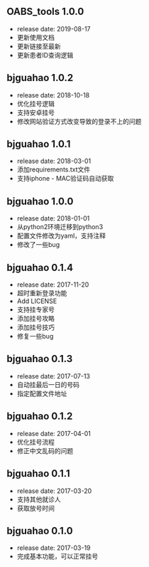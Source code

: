 ﻿## OABS_tools 1.0.0
* release date: 2019-08-17
* 更新使用文档
* 更新链接至最新
* 更新患者ID查询逻辑


## bjguahao 1.0.2
* release date: 2018-10-18
* 优化挂号逻辑
* 支持安卓挂号
* 修改网站验证方式改变导致的登录不上的问题


## bjguahao 1.0.1
* release date: 2018-03-01
* 添加requirements.txt文件
* 支持iphone - MAC验证码自动获取

## bjguahao 1.0.0
* release date: 2018-01-01
* 从python2环境迁移到python3
* 配置文件修改为yaml，支持注释
* 修改了一些bug

## bjguahao 0.1.4
* release date: 2017-11-20
* 超时重新登录功能
* Add LICENSE
* 支持挂专家号
* 添加挂号攻略
* 添加挂号技巧
* 修复一些bug

## bjguahao 0.1.3
* release date: 2017-07-13
* 自动挂最后一日的号码
* 指定配置文件地址

## bjguahao 0.1.2
* release date: 2017-04-01
* 优化挂号流程
* 修正中文乱码的问题

## bjguahao 0.1.1
* release date: 2017-03-20
* 支持其他就诊人
* 获取放号时间

## bjguahao 0.1.0
* release date: 2017-03-19
* 完成基本功能，可以正常挂号
